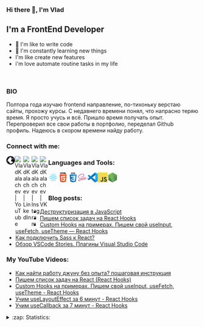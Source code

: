 ### Hi there 👋, I'm Vlad

## I'm a FrontEnd Developer

- 💪 I'm like to write code
- 🥅 I'm constantly learning new things
- I'm like create new features
- i'm love automate routine tasks in my life

<br />

### BIO

Полтора года изучаю frontend направление, по-тихоньку верстаю сайты, прохожу курсы. С недавнего времени понял, что напрасно теряю время. Я просто учусь и всё. Пришло время получать опыт. Перепроверил все свои работы в портфолио, переделал Github профиль. Надеюсь в скором времени найду работу.
<br />

### Connect with me:

[<img align="left" alt="webtricks-master.ru" width="22px" src="https://raw.githubusercontent.com/iconic/open-iconic/master/svg/globe.svg" />][website]
[<img align="left" alt="VladKalachev | YouTube" width="22px" src="https://cdn.jsdelivr.net/npm/simple-icons@v3/icons/youtube.svg" />][youtube]
[<img align="left" alt="VladKalachev | LinkedIn" width="22px" src="https://cdn.jsdelivr.net/npm/simple-icons@v3/icons/linkedin.svg" />][linkedin]
[<img align="left" alt="VladKalachev | Instagram" width="22px" src="https://cdn.jsdelivr.net/npm/simple-icons@v3/icons/instagram.svg" />][instagram]
[<img align="left" alt="VladKalachev | VK" width="22px" src="https://cdn.jsdelivr.net/npm/simple-icons@v3/icons/vk.svg" />][vk]

### Languages and Tools:

<img align="left" alt="React" width="26px" src="https://raw.githubusercontent.com/github/explore/80688e429a7d4ef2fca1e82350fe8e3517d3494d/topics/react/react.png" />
<img align="left" alt="HTML5" width="26px" src="https://raw.githubusercontent.com/github/explore/80688e429a7d4ef2fca1e82350fe8e3517d3494d/topics/html/html.png" />
<img align="left" alt="CSS3" width="26px" src="https://raw.githubusercontent.com/github/explore/80688e429a7d4ef2fca1e82350fe8e3517d3494d/topics/css/css.png" />
<img align="left" alt="Sass" width="26px" src="https://raw.githubusercontent.com/github/explore/80688e429a7d4ef2fca1e82350fe8e3517d3494d/topics/sass/sass.png" />
<img align="left" alt="Visual Studio Code" width="26px" src="https://raw.githubusercontent.com/github/explore/80688e429a7d4ef2fca1e82350fe8e3517d3494d/topics/visual-studio-code/visual-studio-code.png" />
<img align="left" alt="JavaScript" width="26px" src="https://raw.githubusercontent.com/github/explore/80688e429a7d4ef2fca1e82350fe8e3517d3494d/topics/javascript/javascript.png" />
<img align="left" alt="Node.js" width="26px" src="https://raw.githubusercontent.com/github/explore/80688e429a7d4ef2fca1e82350fe8e3517d3494d/topics/nodejs/nodejs.png" />

<br />
<br />

### Blog posts:

<!-- BLOG-POST-LIST:START -->

- [Деструктуризация в JavaScript](https://webtricks-master.ru/javascript/destrukturizatsiya-v-javascript/)
- [Пишем список задач на React Hooks](https://webtricks-master.ru/react-hooks/pishem-spisok-zadach-na-react-hooks/)
- [Custom Hooks на примерах. Пишем свой useInput, useFetch, useTheme — React Hooks](https://webtricks-master.ru/react-hooks/custom-hooks-na-primerah-pishem-svoj-useinput-usefetch-usetheme-react-hooks/)
- [Как подключить Sass к React?](https://webtricks-master.ru/beginners/kak-podklyuchit-sass-k-react/)
- [Обзор VSCode Stories. Плагины Visual Studio Code](https://webtricks-master.ru/novosti-it/obzor-vscode-stories-plaginy-visual-studio-code/)
        <!-- BLOG-POST-LIST:END -->

### My YouTube Videos:

<!-- YOUTUBE:START -->

- [Как найти работу джуну без опыта? пошаговая инструкция](https://www.youtube.com/watch?v=DzyKrIBHln8)
- [Пишем список задач на React &lpar;React Hooks&rpar;](https://www.youtube.com/watch?v=XwIiBXZ41Os)
- [Custom Hooks на примерах. Пишем свой useInput, useFetch, useTheme - React Hooks](https://www.youtube.com/watch?v=VFefv_YSGfY)
- [Учим useLayoutEffect за 6 минут - React Hooks](https://www.youtube.com/watch?v=KaaH6cra2lo)
- [Учим useCallback за 7 минут - React Hooks](https://www.youtube.com/watch?v=AqCkWH4ws1Y)
        <!-- YOUTUBE:END -->

<details>
  <summary>:zap: Statistics:</summary>
   <img align="left" alt="codeSTACKr's GitHub Stats" src="https://github-readme-stats.vercel.app/api/top-langs/?username=VladKalachev&langs_count=8&layout=compact" />
    <br />
    <img align="left" alt="codeSTACKr's GitHub Stats" src="https://github-readme-stats.vercel.app/api?username=VladKalachev&show_icons=true" />
</details>

[website]: https://webtricks-master.ru/
[youtube]: https://www.youtube.com/channel/UCkvd2R7fmbs1watlJ6wur_w
[linkedin]: https://www.linkedin.com/in/vlad-kalachev-ab87b312a/
[instagram]: https://www.instagram.com/corvaxv/
[vk]: https://vk.com/vladislavkalachov
